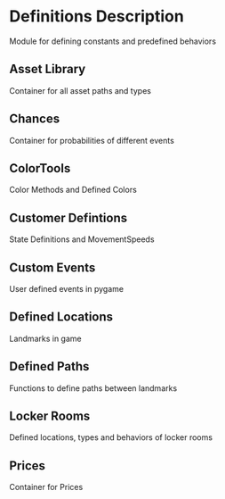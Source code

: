# Definitions Description

Module for defining constants and predefined behaviors

## Asset Library

Container for all asset paths and types

## Chances

Container for probabilities of different events

## ColorTools

Color Methods and Defined Colors

## Customer Defintions

State Definitions and MovementSpeeds

## Custom Events

User defined events in pygame

## Defined Locations

Landmarks in game

## Defined Paths

Functions to define paths between landmarks

## Locker Rooms

Defined locations, types and behaviors of locker rooms

## Prices

Container for Prices
